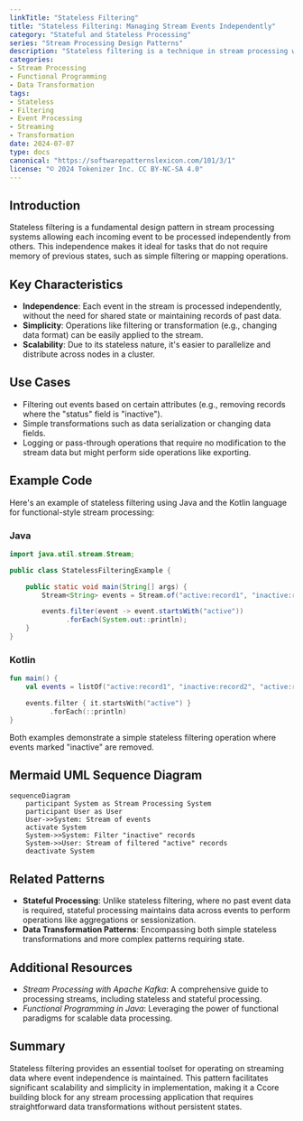 ```yaml
---
linkTitle: "Stateless Filtering"
title: "Stateless Filtering: Managing Stream Events Independently"
category: "Stateful and Stateless Processing"
series: "Stream Processing Design Patterns"
description: "Stateless filtering is a technique in stream processing where each event is processed independently, allowing for transformations without maintaining state."
categories:
- Stream Processing
- Functional Programming
- Data Transformation
tags:
- Stateless
- Filtering
- Event Processing
- Streaming
- Transformation
date: 2024-07-07
type: docs
canonical: "https://softwarepatternslexicon.com/101/3/1"
license: "© 2024 Tokenizer Inc. CC BY-NC-SA 4.0"
---
```


## Introduction

Stateless filtering is a fundamental design pattern in stream processing systems allowing each incoming event to be processed independently from others. This independence makes it ideal for tasks that do not require memory of previous states, such as simple filtering or mapping operations.

## Key Characteristics

- **Independence**: Each event in the stream is processed independently, without the need for shared state or maintaining records of past data.
- **Simplicity**: Operations like filtering or transformation (e.g., changing data format) can be easily applied to the stream.
- **Scalability**: Due to its stateless nature, it's easier to parallelize and distribute across nodes in a cluster.

## Use Cases

- Filtering out events based on certain attributes (e.g., removing records where the "status" field is "inactive").
- Simple transformations such as data serialization or changing data fields.
- Logging or pass-through operations that require no modification to the stream data but might perform side operations like exporting.

## Example Code

Here's an example of stateless filtering using Java and the Kotlin language for functional-style stream processing:

### Java

```java
import java.util.stream.Stream;

public class StatelessFilteringExample {

    public static void main(String[] args) {
        Stream<String> events = Stream.of("active:record1", "inactive:record2", "active:record3");

        events.filter(event -> event.startsWith("active"))
              .forEach(System.out::println);
    }
}
```

### Kotlin

```kotlin
fun main() {
    val events = listOf("active:record1", "inactive:record2", "active:record3")

    events.filter { it.startsWith("active") }
          .forEach(::println)
}
```

Both examples demonstrate a simple stateless filtering operation where events marked "inactive" are removed.

## Mermaid UML Sequence Diagram

```mermaid
sequenceDiagram
    participant System as Stream Processing System
    participant User as User
    User->>System: Stream of events
    activate System
    System->>System: Filter "inactive" records
    System->>User: Stream of filtered "active" records
    deactivate System
```

## Related Patterns

- **Stateful Processing**: Unlike stateless filtering, where no past event data is required, stateful processing maintains data across events to perform operations like aggregations or sessionization.
- **Data Transformation Patterns**: Encompassing both simple stateless transformations and more complex patterns requiring state.

## Additional Resources

- *Stream Processing with Apache Kafka*: A comprehensive guide to processing streams, including stateless and stateful processing.
- *Functional Programming in Java*: Leveraging the power of functional paradigms for scalable data processing.

## Summary

Stateless filtering provides an essential toolset for operating on streaming data where event independence is maintained. This pattern facilitates significant scalability and simplicity in implementation, making it a Ccore building block for any stream processing application that requires straightforward data transformations without persistent states.
